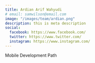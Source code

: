 ```yaml
---
title: Ardian Arif Wahyudi
# email: samwilson@email.com
image: "/images/team/ardian.png"
description: this is meta description
social:
  facebook: https://www.facebook.com/
  twitter: https://www.twitter.com/
  instagram: https://www.instagram.com/
---
```


Mobile Development Path
